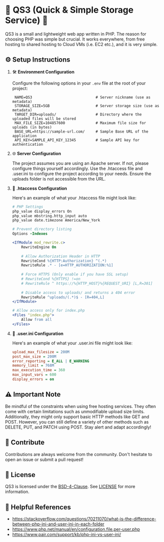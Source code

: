 # 🚀 QS3 (Quick & Simple Storage Service) 📁

QS3 is a small and lightweight web app written in PHP. The reason for choosing PHP was simple but crucial. It works everywhere, from free hosting to shared hosting to Cloud VMs (i.e. EC2 etc.), and it is very simple.

## ⚙️ Setup Instructions

1. 🛠️ **Environment Configuration**

   Configure the following options in your `.env` file at the root of your project:

   ```env    
    NAME=QS3                             # Server nickname (use as metadata)
    STORAGE_SIZE=5GB                     # Server storage size (use as metadata)
    TARGET_DIR=uploads/                  # Directory where the uploaded files will be stored
    MAX_FILE_SIZE=104857600              # Maximum file size for uploads (in bytes)
    BASE_URL=https://sample-url.com/     # Sample Base URL of the application
    API_KEY=SAMPLE_API_KEY_12345         # Sample API key for authentication
    ```

2. 🌐 **Server Configuration**

    The project assumes you are using an Apache server. If not, please configure things yourself accordingly.
    Use the .htaccess file and .user.ini to configure the project according to your needs. Ensure the uploads folder is not accessible from the URL.

3. 📝 **.htaccess Configuration**

    Here's an example of what your .htaccess file might look like:
    
    ```apache
    # PHP Settings
    php_value display_errors On
    php_value mbstring.http_input auto
    php_value date.timezone America/New_York
    
    # Prevent directory listing
    Options -Indexes
    
    <IfModule mod_rewrite.c>
        RewriteEngine On
        
        # Allow Authorization Header in HTTP
        RewriteCond %{HTTP:Authorization} ^(.*)
        RewriteRule .* - [e=HTTP_AUTHORIZATION:%1]
        
        # Force HTTPS (Only enable if you have SSL setup)
        # RewriteCond %{HTTPS} !=on
        # RewriteRule ^ https://%{HTTP_HOST}%{REQUEST_URI} [L,R=301]
        
        # Disable access to uploads/ and returns a 404 error
        RewriteRule ^uploads/(.*)$ - [R=404,L]
    </IfModule>    
    
    # Allow access only for index.php
    <Files "index.php">
        Allow from all
    </Files>
    ```
4. 🔧 **.user.ini Configuration**

    Here's an example of what your .user.ini file might look like:

    ```ini
    upload_max_filesize = 200M
    post_max_size = 200M
    error_reporting = E_ALL | E_WARNING
    memory_limit = 768M
    max_execution_time = 360
    max_input_vars = 600
    display_errors = on
    ```
## ⚠️ Important Note

Be mindful of the constraints when using free hosting services. They often come with certain limitations such as unmodifiable upload size limits. Additionally, they might only support basic HTTP methods like GET and POST. However, you can still define a variety of other methods such as DELETE, PUT, and PATCH using POST. Stay alert and adapt accordingly!

## 🤝 Contribute

Contributions are always welcome from the community. Don't hesitate to open an issue or submit a pull request!

## 📄 License

QS3 is licensed under the [BSD-4-Clause](https://en.wikipedia.org/wiki/BSD_licenses). See [LICENSE](./LICENSE) for more information.

## 🔗 Helpful References
- https://stackoverflow.com/questions/70211070/what-is-the-difference-between-php-ini-and-user-ini-in-each-folder
- https://www.php.net/manual/en/configuration.file.per-user.php
- https://www.pair.com/support/kb/php-ini-vs-user-ini/